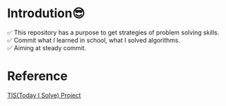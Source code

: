 # Introdution😎 
:white_check_mark: This repository has a purpose to get strategies of problem solving skills.  
:white_check_mark: Commit what I learned in school, what I solved algorithms.  
:white_check_mark: Aiming at steady commit.  

# Reference  
[TIS(Today I Solve) Project](https://brunch.co.kr/@aria-grande/7)  
